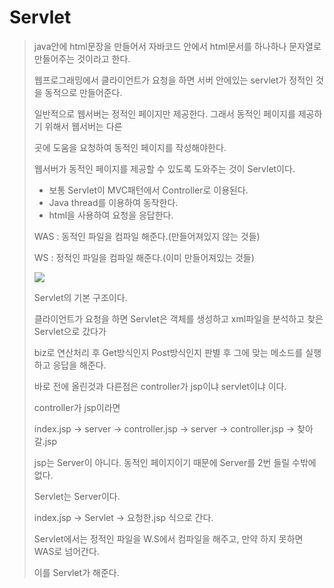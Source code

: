 # Servlet

>  java안에 html문장을 만들어서 자바코드 안에서 html문서를 하나하나 문자열로 만들어주는 것이라고 한다.
>
> 웹프로그래밍에서 클라이언트가 요청을 하면 서버 안에있는 servlet가 정적인 것을 동적으로 만들어준다.
>
> 일반적으로 웹서버는 정적인 페이지만 제공한다. 그래서 동적인 페이지를 제공하기 위해서 웹서버는 다른
>
> 곳에 도움을 요청하여 동적인 페이지를 작성해야한다.
>
> 웹서버가 동적인 페이지를 제공할 수 있도록 도와주는 것이 Servlet이다.
>
> - 보통 Servlet이 MVC패턴에서 Controller로 이용된다.
> - Java thread를 이용하여 동작한다.
> - html을 사용하여 요청을 응답한다.
>
> WAS : 동적인 파일을 컴파일 해준다.(만들어져있지 않는 것들)
>
> WS : 정적인 파일을 컴파일 해준다.(이미 만들어져있는 것들)
>
> ![](https://postfiles.pstatic.net/MjAyMDA3MDJfNTkg/MDAxNTkzNjczNDM3Mjkw.jcgXrh1bSf4dLgQV2ELkXp2ZLOucc2U1lTsHPRlmhIwg.bfwu6462wRRL_2wfzcwIBj8HjWDzqbrX5XRwTpt5ms8g.PNG.rgusqls/image.png?type=w773)
>
>   Servlet의 기본 구조이다.
>
> 클라이언트가 요청을 하면 Servlet은 객체를 생성하고 xml파일을 분석하고 찾은 Servlet으로 갔다가
>
> biz로 연산처리 후 Get방식인지 Post방식인지 판별 후 그에 맞는 메소드를 실행하고 응답을 해준다.
>
>  
>
>  
>
>  
>
> 바로 전에 올린것과 다른점은 controller가 jsp이냐 servlet이냐 이다.
>
> controller가 jsp이라면 
>
> index.jsp -> server -> controller.jsp -> server -> controller.jsp -> 찾아갈.jsp
>
> jsp는 Server이 아니다. 동적인 페이지이기 때문에 Server를 2번 들릴 수밖에 없다.
>
> Servlet는 Server이다.
>
> index.jsp -> Servlet -> 요청한.jsp 식으로 간다.
>
> Servlet에서는 정적인 파일을 W.S에서 컴파일을 해주고, 만약 하지 못하면 WAS로 넘어간다.
>
> 이를 Servlet가 해준다.